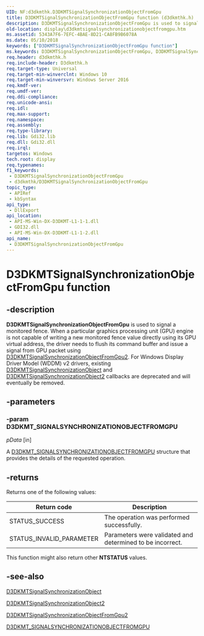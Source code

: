 ```yaml
---
UID: NF:d3dkmthk.D3DKMTSignalSynchronizationObjectFromGpu
title: D3DKMTSignalSynchronizationObjectFromGpu function (d3dkmthk.h)
description: D3DKMTSignalSynchronizationObjectFromGpu is used to signal a monitored fence.
old-location: display\d3dkmtsignalsynchronizationobjectfromgpu.htm
ms.assetid: 5343A7F6-7EFC-4BAE-8D21-CA8FB9B6078A
ms.date: 05/10/2018
keywords: ["D3DKMTSignalSynchronizationObjectFromGpu function"]
ms.keywords: D3DKMTSignalSynchronizationObjectFromGpu, D3DKMTSignalSynchronizationObjectFromGpu function [Display Devices], d3dkmthk/D3DKMTSignalSynchronizationObjectFromGpu, display.d3dkmtsignalsynchronizationobjectfromgpu
req.header: d3dkmthk.h
req.include-header: D3dkmthk.h
req.target-type: Universal
req.target-min-winverclnt: Windows 10
req.target-min-winversvr: Windows Server 2016
req.kmdf-ver: 
req.umdf-ver: 
req.ddi-compliance: 
req.unicode-ansi: 
req.idl: 
req.max-support: 
req.namespace: 
req.assembly: 
req.type-library: 
req.lib: Gdi32.lib
req.dll: Gdi32.dll
req.irql: 
targetos: Windows
tech.root: display
req.typenames: 
f1_keywords:
 - D3DKMTSignalSynchronizationObjectFromGpu
 - d3dkmthk/D3DKMTSignalSynchronizationObjectFromGpu
topic_type:
 - APIRef
 - kbSyntax
api_type:
 - DllExport
api_location:
 - API-MS-Win-DX-D3DKMT-L1-1-1.dll
 - GDI32.dll
 - API-MS-Win-DX-D3DKMT-L1-1-2.dll
api_name:
 - D3DKMTSignalSynchronizationObjectFromGpu
---
```


# D3DKMTSignalSynchronizationObjectFromGpu function


## -description

<b>D3DKMTSignalSynchronizationObjectFromGpu</b> is used to signal a monitored fence. When a particular graphics processing unit (GPU) engine is not capable of writing a new monitored fence value directly using its GPU virtual address, the driver needs to flush its command buffer and issue a signal from GPU packet using <a href="/windows-hardware/drivers/ddi/d3dkmthk/nf-d3dkmthk-d3dkmtsignalsynchronizationobjectfromgpu2">D3DKMTSignalSynchronizationObjectFromGpu2</a>. For Windows Display Driver Model (WDDM) v2 drivers, existing <a href="/windows-hardware/drivers/ddi/d3dkmthk/nf-d3dkmthk-d3dkmtsignalsynchronizationobject">D3DKMTSignalSynchronizationObject</a> and <a href="/windows-hardware/drivers/ddi/d3dkmthk/nf-d3dkmthk-d3dkmtsignalsynchronizationobject2">D3DKMTSignalSynchronizationObject2</a> callbacks are deprecated and will eventually be removed.

## -parameters

### -param D3DKMT_SIGNALSYNCHRONIZATIONOBJECTFROMGPU

*pData* [in]

A <a href="/windows-hardware/drivers/ddi/d3dkmthk/ns-d3dkmthk-_d3dkmt_signalsynchronizationobjectfromgpu">D3DKMT_SIGNALSYNCHRONIZATIONOBJECTFROMGPU</a> structure that provides the details of the requested operation.

## -returns

Returns one of the following values:

|Return code|Description|
|--- |--- |
|STATUS_SUCCESS|The operation was performed successfully.|
|STATUS_INVALID_PARAMETER|Parameters were validated and determined to be incorrect.|

This function might also return other <b>NTSTATUS</b> values.

## -see-also

<a href="/windows-hardware/drivers/ddi/d3dkmthk/nf-d3dkmthk-d3dkmtsignalsynchronizationobject">D3DKMTSignalSynchronizationObject</a>



<a href="/windows-hardware/drivers/ddi/d3dkmthk/nf-d3dkmthk-d3dkmtsignalsynchronizationobject2">D3DKMTSignalSynchronizationObject2</a>



<a href="/windows-hardware/drivers/ddi/d3dkmthk/nf-d3dkmthk-d3dkmtsignalsynchronizationobjectfromgpu2">D3DKMTSignalSynchronizationObjectFromGpu2</a>



<a href="/windows-hardware/drivers/ddi/d3dkmthk/ns-d3dkmthk-_d3dkmt_signalsynchronizationobjectfromgpu">D3DKMT_SIGNALSYNCHRONIZATIONOBJECTFROMGPU</a>